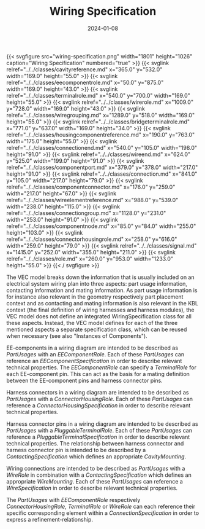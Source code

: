 ﻿---
title: Wiring Specification
toc: false
type: specs
layout: diagram
date: "2024-01-08"
draft: false
specification: VEC
version: 2.1.0
documentType: "Recommendation"
elementType: Diagram
classes:
  - CavityReference
  - EEComponentRole
  - TerminalRole
  - WireRole
  - WireGrouping
  - BridgeTerminalRole
  - HousingComponentReference
  - ConnectionEnd
  - WireEnd
  - ComponentPort
  - Connection
  - ComponentConnector
  - WireElementReference
  - ConnectionGroup
  - ComponentNode
  - ConnectorHousingRole
  - Signal
  - Role
menu:
  VEC-2.1.0:    
    parent: connectivity
    identifier: connectivity/wiring-specification
    weight: 1010006 

# Prev/next pager order (if `docs_section_pager` enabled in `params.toml`)
weight: 1010006
---
{{< svgfigure src="wiring-specification.png" width="1801" height="1026" caption="Wiring Specification" numbered="true" >}}
  {{< svglink relref="../../classes/cavityreference.md" x="365.0" y="532.0" width="169.0" height="55.0" >}}
  {{< svglink relref="../../classes/eecomponentrole.md" x="50.0" y="875.0" width="169.0" height="43.0" >}}
  {{< svglink relref="../../classes/terminalrole.md" x="540.0" y="700.0" width="169.0" height="55.0" >}}
  {{< svglink relref="../../classes/wirerole.md" x="1009.0" y="728.0" width="169.0" height="43.0" >}}
  {{< svglink relref="../../classes/wiregrouping.md" x="1289.0" y="518.0" width="169.0" height="55.0" >}}
  {{< svglink relref="../../classes/bridgeterminalrole.md" x="771.0" y="637.0" width="169.0" height="34.0" >}}
  {{< svglink relref="../../classes/housingcomponentreference.md" x="190.0" y="763.0" width="175.0" height="55.0" >}}
  {{< svglink relref="../../classes/connectionend.md" x="540.0" y="105.0" width="198.0" height="91.0" >}}
  {{< svglink relref="../../classes/wireend.md" x="624.0" y="525.0" width="199.0" height="91.0" >}}
  {{< svglink relref="../../classes/componentport.md" x="379.0" y="378.0" width="217.0" height="91.0" >}}
  {{< svglink relref="../../classes/connection.md" x="841.0" y="105.0" width="217.0" height="79.0" >}}
  {{< svglink relref="../../classes/componentconnector.md" x="176.0" y="259.0" width="217.0" height="67.0" >}}
  {{< svglink relref="../../classes/wireelementreference.md" x="988.0" y="539.0" width="238.0" height="115.0" >}}
  {{< svglink relref="../../classes/connectiongroup.md" x="1128.0" y="231.0" width="253.0" height="91.0" >}}
  {{< svglink relref="../../classes/componentnode.md" x="85.0" y="84.0" width="255.0" height="103.0" >}}
  {{< svglink relref="../../classes/connectorhousingrole.md" x="258.0" y="616.0" width="259.0" height="79.0" >}}
  {{< svglink relref="../../classes/signal.md" x="1415.0" y="252.0" width="355.0" height="211.0" >}}
  {{< svglink relref="../../classes/role.md" x="260.0" y="953.0" width="1233.0" height="55.0" >}}
{{< / svgfigure >}}
<p> The VEC model breaks down the information that is usually included on an electrical system wiring plan into three aspects: part usage information, contacting information and mating information. As part usage information is for instance also relevant in the geometry respectively part placement context and as contacting and mating information is also relevant in the KBL context (the final definition of wiring harnesses and harness modules), the VEC model does not define an integrated WiringSpecification class for all these aspects. Instead, the VEC model defines for each of the three mentioned aspects a separate specification class, which can be reused when necessary (see also &quot;Instances of Components&quot;).     </p>      <p> EE-components in a wiring diagram are intended to be described as <i>PartUsages</i> with an <i>EEComponentRole</i>. Each of these <i>PartUsages </i>can<i> </i>reference an <i>EEComponentSpecification</i> in order to describe relevant technical properties. The <i>EEComponentRole</i> can specify a <i>TerminalRole</i> for each EE-component pin. This can act as the basis for a mating definition between the EE-component pins and harness connector pins.     </p>      <p> Harness connectors in a wiring diagram are intended to be described as <i>PartUsages</i> with a <i>ConnectorHousingRole</i>. Each of these <i>PartUsages</i> can reference a <i>ConnectorHousingSpecification</i> in order to describe relevant technical properties.     </p>      <p> Harness connector pins in a wiring diagram are intended to be described as <i>PartUsages</i> with a <i>PluggableTerminalRole</i>. Each of these <i>PartUsages </i>can<i> </i>reference a <i>PluggableTerminalSpecification</i> in order to describe relevant technical properties. The relationship between harness connector and harness connector pin is intended to be described by a <i>ContactingSpecification</i> which defines an appropriate <i>CavityMounting</i>.     </p>      <p> Wiring connections are intended to be described as <i>PartUsages</i> with a <i>WireRole</i> in combination with a <i>ContactingSpecification</i> which defines an appropriate <i>WireMounting</i>. Each of these <i>PartUsages</i> can reference a <i>WireSpecification</i> in order to describe relevant technical properties.     </p>      <p> The <i>PartUsages</i> with <i>EEComponentRole</i> respectively <i>ConnectorHousingRole</i>, <i>TerminalRole</i> or <i>WireRole</i> can each reference their specific corresponding element within a <i>ConnectionSpecification</i> in order to express a refinement-relationship.      </p>